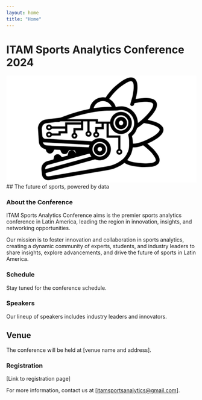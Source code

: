 ```yaml
---
layout: home
title: "Home"
---
```

# ITAM Sports Analytics Conference 2024
<img title="a title" alt="Alt text" src="https://github.com/itam-sports-analytics-conference/itam-sports-analytics-conference.github.io/blob/main/docs/images/logo_png.jpeg?raw=true">
## The future of sports, powered by data

### About the Conference

ITAM Sports Analytics Conference aims is the premier sports analytics conference in Latin America, leading the region in innovation, insights, and networking opportunities.

Our mission is to foster innovation and collaboration in sports analytics, creating a dynamic community of experts, students, and industry leaders to
share insights, explore advancements, and drive the future of sports in Latin America.

### Schedule

Stay tuned for the conference schedule.

### Speakers

Our lineup of speakers includes industry leaders and innovators.

## Venue

The conference will be held at [venue name and address].

### Registration

[Link to registration page]

For more information, contact us at [itamsportsanalytics@gmail.com].
